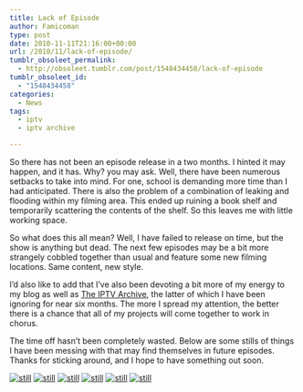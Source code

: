 ```yaml
---
title: Lack of Episode
author: Famicoman
type: post
date: 2010-11-11T21:16:00+00:00
url: /2010/11/lack-of-episode/
tumblr_obsoleet_permalink:
  - http://obsoleet.tumblr.com/post/1548434458/lack-of-episode
tumblr_obsoleet_id:
  - "1548434458"
categories:
  - News
tags:
  - iptv
  - iptv archive

---
```

So there has not been an episode release in a two months. I hinted it may happen, and it has. Why? you may ask. Well, there have been numerous setbacks to take into mind. For one, school is demanding more time than I had anticipated. There is also the problem of a combination of leaking and flooding within my filming area. This ended up ruining a book shelf and temporarily scattering the contents of the shelf. So this leaves me with little working space.

So what does this all mean? Well, I have failed to release on time, but the show is anything but dead. The next few episodes may be a bit more strangely cobbled together than usual and feature some new filming locations. Same content, new style.

I’d also like to add that I’ve also been devoting a bit more of my energy to my blog as well as [The IPTV Archive][1], the latter of which I have been ignoring for near six months. The more I spread my attention, the better there is a chance that all of my projects will come together to work in chorus.

The time off hasn’t been completely wasted. Below are some stills of things I have been messing with that may find themselves in future episodes. Thanks for sticking around, and I hope to have something out soon.

[![still](/images/uploads/2010/11/tumblr_lbr0xjPBsf1qbxpby-300x225.jpg)](/images/uploads/2010/11/tumblr_lbr0xjPBsf1qbxpby.jpg)
[![still](/images/uploads/2010/11/tumblr_lbr1m0Jyt71qbxpby-300x225.jpg)](/images/uploads/2010/11/tumblr_lbr1m0Jyt71qbxpby.jpg)
[![still](/images/uploads/2010/11/tumblr_lbr1mmtvkl1qbxpby-300x225.jpg)](/images/uploads/2010/11/tumblr_lbr1mmtvkl1qbxpby.jpg)
[![still](/images/uploads/2010/11/tumblr_lbr1nyUsBw1qbxpby-300x225.jpg)](/images/uploads/2010/11/tumblr_lbr1nyUsBw1qbxpby.jpg)
[![still](/images/uploads/2010/11/tumblr_lbr1orSTWt1qbxpby-300x225.jpg)](/images/uploads/2010/11/tumblr_lbr1orSTWt1qbxpby.jpg)
[![still](/images/uploads/2010/11/tumblr_lbr1pbPOkA1qbxpby-300x225.jpg)](/images/uploads/2010/11/tumblr_lbr1pbPOkA1qbxpby.jpg)

 [1]: http://iptvarchive.cmdline.org/ "The IPTV Archive"